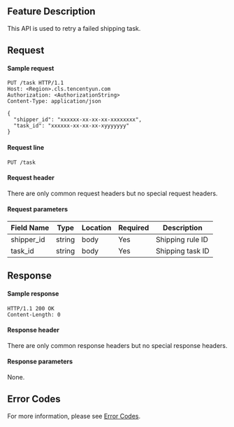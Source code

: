 ## Feature Description

This API is used to retry a failed shipping task.

## Request


#### Sample request

```shell
PUT /task HTTP/1.1
Host: <Region>.cls.tencentyun.com
Authorization: <AuthorizationString>
Content-Type: application/json

{
  "shipper_id": "xxxxxx-xx-xx-xx-xxxxxxxx",
  "task_id": "xxxxxx-xx-xx-xx-xyyyyyyy"
}
```

#### Request line

```shell
PUT /task
```
#### Request header

There are only common request headers but no special request headers.

#### Request parameters

| Field Name | Type | Location | Required | Description |
|--------------|--------|------|---------|--------------------------------|
| shipper_id   | string | body | Yes      | Shipping rule ID                     |
| task_id      | string | body | Yes      | Shipping task ID                     |

## Response

#### Sample response

```shell
HTTP/1.1 200 OK
Content-Length: 0
```

#### Response header

There are only common response headers but no special response headers.

#### Response parameters

None.

## Error Codes

For more information, please see [Error Codes](https://intl.cloud.tencent.com/document/product/614/12402).
